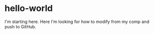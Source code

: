 # hello-world
I'm starting here.
Here I'm looking for how to modify from my comp and push to GitHub.